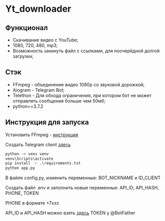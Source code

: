 # Yt_downloader

## Функционал
- Скачивание видео с YouTube;
- 1080, 720, 480, mp3;
- Возможность закинуть файл с ссылками, для поочерёдной долгой загрузки;

## Стэк
- FFmpeg - объединение видео 1080p со звуковой дорожкой;
- Aiogram - Telegram Bot;
- Telethon - Для обхода ограничения, при котором бот не может отправлять сообщения больше чем 50мб;
- python==3.7.2

## Инструкция для запуска
Установить FFmpeg - [инструкция](https://www.geeksforgeeks.org/how-to-install-ffmpeg-on-windows/)

Создать Telegram client [здесь](https://my.telegram.org/apps)
```sh
python -m venv venv
venv\Scripts\activate
pip install -r .\requirements.txt
python app.py
```
В файле config.py, изменить переменные: BOT_NICKNAME и ID_CLIENT

Создать файл .env и заполнить новые переменные: API_ID, API_HASH, PHONE, TOKEN

PHONE в формате +7xxx

API_ID и API_HASH можно взять [здесь](https://my.telegram.org/apps)
TOKEN у @BotFather



